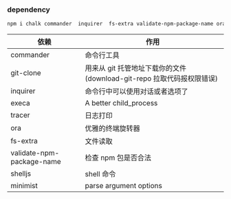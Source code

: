 ### dependency

```bash
npm i chalk commander  inquirer  fs-extra validate-npm-package-name ora execa -D
```

| 依赖                      | 作用                                                                  |
| ------------------------- | --------------------------------------------------------------------- |
| commander                 | 命令行工具                                                            |
| git-clone                 | 用来从 git 托管地址下载你的文件(download-git-repo 拉取代码报权限错误) |
| inquirer                  | 命令行中可以使用对话或者选项了                                        |
| execa                     | A better child_process                                                |
| tracer                    | 日志打印                                                              |
| ora                       | 优雅的终端旋转器                                                      |
| fs-extra                  | 文件读取                                                              |
| validate-npm-package-name | 检查 npm 包是否合法                                                   |
| shelljs                   | shell 命令                                                            |
| minimist                  | parse argument options                                                |
